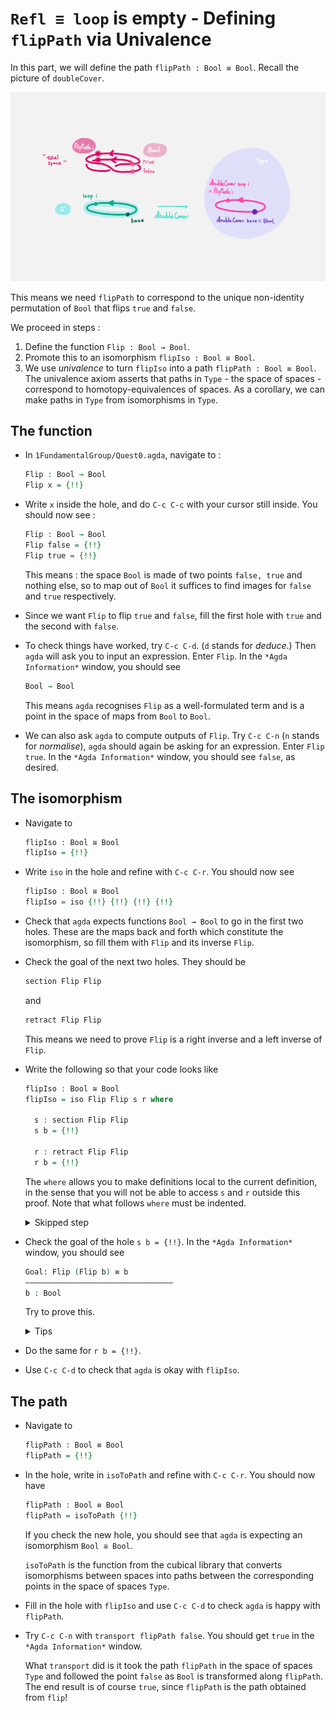 # `Refl ≡ loop` is empty - Defining `flipPath` via Univalence

In this part, we will define the path `flipPath : Bool ≡ Bool`.
Recall the picture of `doubleCover`.

<img src="images/doubleCover.png" 
     alt="doubleCover" 
     width="1000"
     class="center"/>

This means we need `flipPath` to correspond to 
the unique non-identity permutation of `Bool`
that flips `true` and `false`.

We proceed in steps :

1. Define the function `Flip : Bool → Bool`.
2. Promote this to an isomorphism `flipIso : Bool ≅ Bool`.
3. We use _univalence_ to turn `flipIso` into 
   a path `flipPath : Bool ≡ Bool`.
   The univalence axiom asserts that
   paths in `Type` - the space of spaces - correspond to
   homotopy-equivalences of spaces.
   As a corollary,
   we can make paths in `Type` from isomorphisms in `Type`.

## The function

- In `1FundamentalGroup/Quest0.agda`, navigate to :

  ```agda
  Flip : Bool → Bool
  Flip x = {!!}
  ```
- Write `x` inside the hole,
  and do `C-c C-c` with your cursor still inside. 
  You should now see :
  ```agda
  Flip : Bool → Bool
  Flip false = {!!}
  Flip true = {!!} 
  ```
  This means : 
  the space `Bool` is made of two points `false, true` and nothing else,
  so to map out of `Bool` it suffices 
  to find images for `false` and `true` respectively.
- Since we want `Flip` to flip `true` and `false`,
  fill the first hole with `true` and the second with `false`.
- To check things have worked,
  try `C-c C-d`. (`d` stands for _deduce_.)
  Then `agda` will ask you to input an expression.
  Enter `Flip`.
  In the `*Agda Information*` window,
  you should see 

  ```agda
  Bool → Bool  
  ```
  
  This means `agda` recognises `Flip` as a well-formulated term
  and is a point in the space of maps from `Bool` to `Bool`.
- We can also ask `agda` to compute outputs of `Flip`.
  Try `C-c C-n` (`n` stands for _normalise_),
  `agda` should again be asking for an expression.
  Enter `Flip true`.
  In the `*Agda Information*` window, you should see `false`, as desired.

## The isomorphism

- Navigate to
  ```agda
  flipIso : Bool ≅ Bool
  flipIso = {!!} 
  ```
- Write `iso` in the hole and refine with `C-c C-r`.
  You should now see 
  ```agda
  flipIso : Bool ≅ Bool
  flipIso = iso {!!} {!!} {!!} {!!}  
  ```
- Check that `agda` expects functions `Bool → Bool` 
  to go in the first two holes.
  These are the maps back and forth which constitute the isomorphism,
  so fill them with `Flip` and its inverse `Flip`.
- Check the goal of the next two holes.
  They should be 
  ```agda
  section Flip Flip 
  ```
  and 
  ```agda
  retract Flip Flip 
  ```
  This means we need to prove
  `Flip` is a right inverse and a left inverse of `Flip`.

- Write the following so that your code looks like 
  ```agda
  flipIso : Bool ≅ Bool 
  flipIso = iso Flip Flip s r where

    s : section Flip Flip
    s b = {!!}
    
    r : retract Flip Flip
    r b = {!!} 
  ```
  The `where` allows you to make definitions local to the current definition,
  in the sense that you will not be able to access `s` and `r` outside this proof.
  Note that what follows `where` must be indented.
  <p>
  <details>
  <summary>Skipped step</summary>

  - To find out why we put `s b` on the left you can try 
    ```agda
    flipIso : Bool ≅ Bool 
    flipIso = iso Flip Flip s r where

      s : section Flip Flip
      s = {!!}
    
      r : retract Flip Flip
      r = {!!} 
    ```
  - Check the goal of the hole `s = {!!}` and try using `C-c C-r`.
    It should give you `λ x → {!!}`.
    This says it's asking for some new proof for each `x : Bool`.
    If you check the goal you can find out what proof it wants
    and that `x : Bool`.
  - To do a proof for each `x : Bool`, we can also just stick 
    `x` before the `=` and do away with the `λ`.
  </details>
  </p>
- Check the goal of the hole `s b = {!!}`.
  In the `*Agda Information*` window, you should see 
  ```agda
  Goal: Flip (Flip b) ≡ b
  —————————————————————————————————
  b : Bool 
  ```
  Try to prove this.
  <p>
  <details>
  <summary>Tips</summary>

  You need to case on what `b` can be.
  Then for the case of `true` and `false`,
  try `C-c C-r` to see if `agda` can help.
  
  The added benefit of having `b` before the `=`
  is exactly this - that we can case on what `b` can be.
  This is called _pattern matching_.
  </details>
  </p>
- Do the same for `r b = {!!}`.
- Use `C-c C-d` to check that `agda` is okay with `flipIso`.

## The path

- Navigate to 
  ```agda
  flipPath : Bool ≡ Bool
  flipPath = {!!} 
  ```
- In the hole, write in `isoToPath` and refine with `C-c C-r`.
  You should now have 
  ```agda
  flipPath : Bool ≡ Bool
  flipPath = isoToPath {!!} 
  ```
  If you check the new hole, you should see that
  `agda` is expecting an isomorphism `Bool ≅ Bool`.
  
  `isoToPath` is the function from the cubical library
  that converts isomorphisms between spaces
  into paths between the corresponding points in the space of spaces `Type`.
- Fill in the hole with `flipIso`
  and use `C-c C-d` to check `agda` is happy with `flipPath`.
- Try `C-c C-n` with `transport flipPath false`.
  You should get `true` in the `*Agda Information*` window.
  
  What `transport` did is it took the path `flipPath` in the 
  space of spaces `Type` and followed the point `false`
  as `Bool` is transformed along `flipPath`.
  The end result is of course `true`,
  since `flipPath` is the path obtained from `flip`!
